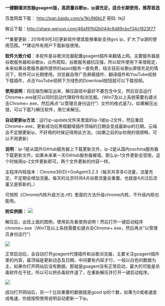 **一键翻墙浏览器goagent版，高质量谷歌ip，ip源充足，适合长期使用，推荐首选**

百度网盘下载：  http://pan.baidu.com/s/1kUN6bLP 密码: tkj2

微云下载：http://share.weiyun.com/46a191fd2b044c6d89cbcf34cf823f77


**重要更新：2016年9月3日更新软件使其能够重新支持gvs ip，扩大了ip源的使用范围。**建议所有用户下载新版使用。


**软件大致介绍**：本软件是谷歌浏览器配置goagent插件来翻墙上网。主要服务器是谷歌服务器和谷歌ip，众所周知，谷歌服务器抗压强，所以软件使用下来很稳定，未来如果谷歌服务器所提供的appid服务一直免费，结合目前谷歌ip源很充足的情况下，软件可以长期使用。浏览器自带广告屏蔽插件、翻译插件和YouTube视频下载插件，点击YouTube视频下方绿色的Download按钮就可以下载视频。

**使用说明**：将压缩包解压出来，解压路径中最好不要包含中文，然后双击运行Chrome+.exe就可以同时启动代理软件和浏览器。（Win7及以上系统需要右键点击Chrome+.exe，然后再点“以管理员身份运行”）文件的格式是7z，如果解压出错，可以下载7z解压软件，用它来解压。

**自动更新ip方法**：运行ip-update文件夹里面的ip-1或ip-2文件，然后重启Chrome+.exe，更新成功后黑框翻墙插件顶端的日期会变成最新ip的日期。云端会不定期更新ip，不好用的时候记得用此方法。（如果之前的ip你用的很顺畅，可以不用更新）

**说明**：ip-1是从国外GitHub服务器上下载更新文件，ip-2是从国内oschina服务器下载更新文件。如果未来某一天GitHub服务器被墙，那么ip-1文件更新会受阻，这个时候用ip-2文件更新即可。两个文件更新的内容一样。

主程序内核版本：Chrome36(D)+GoAgent3.2.3（每天共享多G流量，流量充足，不定期会增加流量。每天的北京时间4点谷歌流量会重置，也就是4点过后流量又是崭新的。）

可按照《Chrome内核升级方法.rtf》里面的方法升级chrome内核，不升级内核也能用。



**附实例图：**
![](https://raw.githubusercontent.com/Alvin9999/pac2/master/goa%E4%BD%BF%E7%94%A8%E8%AF%B4%E6%98%8E1.png)

解压后，出现上面的图例，使用前先看使用说明！然后打开一键启动程序chrome+.exe（Win7及以上系统需要右键点击Chrome+.exe，然后再点“以管理员身份运行”）

![](https://raw.githubusercontent.com/Alvin9999/pac2/master/goa版使用说明2.png)

正常启动后，会自动打开goagent代理插件和谷歌浏览器，主要关注goagent插件里的内容，最顶端是更新动态及日期，中间要有内容才行，一般以白色的数据为主，如果你打开网站后没有数据，那就是goagent没有正常启动，最大的可能是杀毒软件在干扰，所以可以把杀毒软件退了，在重新解压并打开一键启动程序。

![](https://raw.githubusercontent.com/Alvin9999/pac2/master/goa版使用说明3.png)

成功打开网站后，另一个比较重要的数据就是good ip的个数，如果为0或者速度成龟速，你就按照使用说明自动更新一下ip。